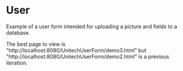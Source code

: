 # User
Example of a user form intended for uploading a picture and fields to a database.

The best page to view is "http://localhost:8080/UnitechUserForm/demo3.html" but
"http://localhost:8080/UnitechUserForm/demo2.html" is a previous iteration.
